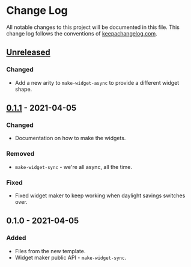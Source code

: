 # Change Log
All notable changes to this project will be documented in this file. This change log follows the conventions of [keepachangelog.com](http://keepachangelog.com/).

## [Unreleased]
### Changed
- Add a new arity to `make-widget-async` to provide a different widget shape.

## [0.1.1] - 2021-04-05
### Changed
- Documentation on how to make the widgets.

### Removed
- `make-widget-sync` - we're all async, all the time.

### Fixed
- Fixed widget maker to keep working when daylight savings switches over.

## 0.1.0 - 2021-04-05
### Added
- Files from the new template.
- Widget maker public API - `make-widget-sync`.

[Unreleased]: https://github.com/your-name/ojalgo-clj/compare/0.1.1...HEAD
[0.1.1]: https://github.com/your-name/ojalgo-clj/compare/0.1.0...0.1.1
